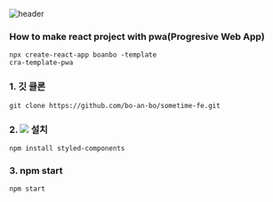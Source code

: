 ![header](https://capsule-render.vercel.app/api?type=waving&color=gruvbox_light&height=300&section=header&text=BoAnBo-Frontend&fontSize=90)

### How to make react project with pwa(Progresive Web App)
<code>npx create-react-app boanbo -template cra-template-pwa</code>


<h3> 1. 깃 클론 </h3>
<code>git clone https://github.com/bo-an-bo/sometime-fe.git</code> 


<h3> 2.  <img src="https://img.shields.io/badge/styled components-DB7093?style=flat-square&logo=styled-components&logoColor=white"/> 설치 </h3>

<code>npm install styled-components</code>

<h3> 3. npm start </h3>
<code>npm start</code>
